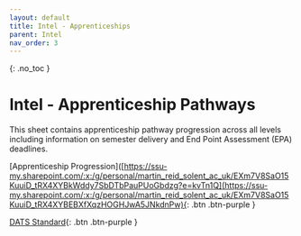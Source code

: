 ```yaml
---
layout: default
title: Intel - Apprenticeships
parent: Intel
nav_order: 3
---
```


{: .no_toc }

# Intel - Apprenticeship Pathways

This sheet contains apprenticeship pathway progression across all levels including information on semester delivery and End Point Assessment (EPA) deadlines.

[Apprenticeship Progression]([https://ssu-my.sharepoint.com/:x:/g/personal/martin_reid_solent_ac_uk/EXm7V8SaO15KuuiD_tRX4XYBkWddy7SbDTbPauPUoGbdzg?e=kvTn1Q](https://ssu-my.sharepoint.com/:x:/g/personal/martin_reid_solent_ac_uk/EXm7V8SaO15KuuiD_tRX4XYBEBXfXqzHOGHJwA5JNkdnPw){: .btn .btn-purple } 


[DATS Standard](https://www.instituteforapprenticeships.org/apprenticeship-standards/digital-and-technology-solutions-professional-integrated-degree/){: .btn .btn-purple } 

